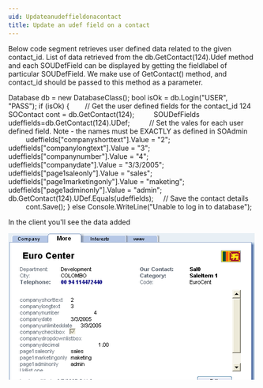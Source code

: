```yaml
---
uid: Updateanudeffieldonacontact
title: Update an udef field on a contact
---
```



Below code segment retrieves user defined data related to the given  contact\_id.
List of data retrieved from the db.GetContact(124).Udef method and each SOUDefField can be displayed by getting the fieldlabel of particular SOUDefField.
We make use of GetContact() method, and contact\_id should be passed to this method as a parameter.

Database db = new DatabaseClass();
bool isOk = db.Login("USER", "PASS");
if (isOk)
{    
   // Get the user defined fields for the contact\_id 124
   SOContact cont = db.GetContact(124);
         SOUDefFields udeffields=db.GetContact(124).UDef;
         // Set the vales for each user defined field. Note - the names must be EXACTLY as defined in SOAdmin
         udeffields\["companyshorttext"\].Value = "2";
         udeffields\["companylongtext"\].Value = "3";
         udeffields\["companynumber"\].Value = "4";
         udeffields\["companydate"\].Value = "3/3/2005";
         udeffields\["page1saleonly"\].Value = "sales";
         udeffields\["page1marketingonly"\].Value = "maketing";
         udeffields\["page1adminonly"\].Value = "admin";
             
         db.GetContact(124).UDef.Equals(udeffields);
    // Save the contact details
         cont.Save();
}
else
Console.WriteLine("Unable to log in to database");

In the client you'll see the data added

![](../../images/UpdateUdef.png)
